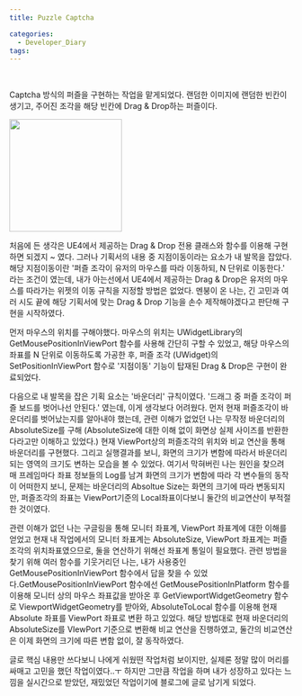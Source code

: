 ```yaml
---
title: Puzzle Captcha

categories:
  - Developer_Diary
tags:
---
```

<br>


Captcha 방식의 퍼즐을 구현하는 작업을 맡게되었다. 랜덤한 이미지에 랜덤한 빈칸이 생기고, 주어진 조각을 해당 빈칸에 Drag & Drop하는 퍼즐이다.

<p>
    <img src="https://rawgithub.com/ChansolPark/ChansolPark.github.io/blob/3c861e4eff679bffc070a79c7e5746ee47ded827/Resource/Image/CaptchaPuzzle.png" 
    width="200" height="200" />
</p>

처음에 든 생각은 UE4에서 제공하는 Drag & Drop 전용 클래스와 함수를 이용해 구현하면 되겠지 ~ 였다. 그러나 기획서의 내용 중 지점이동이라는 요소가 내 발목을 잡았다. 해당 지점이동이란 '퍼즐 조각이 유저의 마우스를 따라 이동하되, N 단위로 이동한다.' 라는 조건이 였는데, 
내가 아는선에서 UE4에서 제공하는 Drag & Drop은 유저의 마우스를 따라가는 위젯의 이동 규칙을 지정할 방법은 없었다.
멘붕이 온 나는, 긴 고민과 여러 시도 끝에 해당 기획서에 맞는 Drag & Drop 기능을 손수 제작해야겠다고 판단해 구현을 시작하였다.

먼저 마우스의 위치를 구해야했다. 마우스의 위치는 UWidgetLibrary의 GetMousePositionInViewPort 함수를 사용해 간단히 구할 수 있었고, 
해당 마우스의 좌표를 N 단위로 이동하도록 가공한 후, 퍼즐 조각 (UWidget)의 SetPositionInViewPort 함수로 '지점이동' 기능이 탑재된 Drag & Drop은 구현이 완료되었다.

다음으로 내 발목을 잡은 기획 요소는 '바운더리' 규칙이였다. '드래그 중 퍼즐 조각이 퍼즐 보드를 벗어나선 안된다.' 였는데, 이게 생각보다 어려웠다. 
먼저 현재 퍼즐조각이 바운더리를 벗어났는지를 알아내야 했는데, 관련 이해가 없었던 나는 무작정 바운더리의 AbsoluteSize를 구해 (AbsoluteSize에 대한 이해 없이 화면상 실제 사이즈를 반환한다라고만 이해하고 있었다.) 현재 ViewPort상의 퍼즐조각의 위치와 비교 연산을 통해 바운더리를 구현했다. 그리고 실행결과를 보니, 화면의 크기가 변함에 따라서 바운더리되는 영역의 크기도 변하는 모습을 볼 수 있었다. 여기서 막혀버린 나는 원인을 찾으려 매 프레임마다 좌표 정보들의 Log를 남겨 화면의 크기가 변함에 따라 각 변수들의 동작이 어떠한지 보니, 문제는 바운더리의 Absoltue Size는 화면의 크기에 따라 변동되지만, 퍼즐조각의 좌표는 ViewPort기준의 Local좌표이다보니 둘간의 비교연산이 부적절한 것이였다. 

관련 이해가 없던 나는 구글링을 통해 모니터 좌표계,  ViewPort 좌표계에 대한 이해를 얻었고 현재 내 작업에서의 모니터 좌표계는 AbsoluteSize, ViewPort 좌표계는 퍼즐조각의 위치좌표였으므로, 둘을 연산하기 위해선 좌표계 통일이 필요했다. 관련 방법을 찾기 위해 여러 함수를 기웃거리던 나는, 내가 사용중인 GetMousePositionInViewPort 함수에서 답을 찾을 수 있었다.GetMousePositionInViewPort 함수에선 GetMousePositionInPlatform 함수를 이용해 모니터 상의 마우스 좌표값을 받아온 후 GetViewportWidgetGeometry 함수로 ViewportWidgetGeometry를 받아와, AbsoluteToLocal 함수를 이용해 현재 Absolute 좌표를 ViewPort 좌표로 변환 하고 있었다. 해당 방법대로 현재 바운더리의 AbsoluteSize를 VIewPort 기준으로 변환해 비교 연산을 진행하였고, 
둘간의 비교연산은 이제 화면의 크기에 따른 변함 없이, 잘 동작하였다. 

글로 핵심 내용만 쓰다보니 나에게 쉬웠떤 작업처럼 보이지만, 실제론 정말 많이 머리를 싸매고 고민을 했던 작업이였다..ㅜ 하지만 그만큼 작업을 하며 내가 성장하고 있다는 느낌을 실시간으로 받았던, 재밌었던 작업이기에 블로그에 글로 남기게 되었다.



